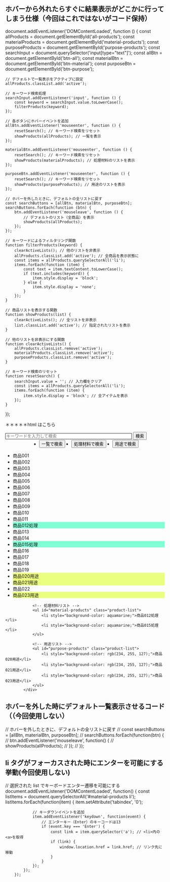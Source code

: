 ## ホバーから外れたらすぐに結果表示がどこかに行ってしまう仕様（今回はこれではないがコード保持）

document.addEventListener('DOMContentLoaded', function () {
const allProducts = document.getElementById('all-products');
const materialProducts = document.getElementById('material-products');
const purposeProducts = document.getElementById('purpose-products');
const searchInput = document.querySelector('input[type="text"]');
const allBtn = document.getElementById('btn-all');
const materialBtn = document.getElementById('btn-material');
const purposeBtn = document.getElementById('btn-purpose');

    // デフォルトで一覧表示をアクティブに設定
    allProducts.classList.add('active');

    // キーワード検索処理
    searchInput.addEventListener('input', function () {
        const keyword = searchInput.value.toLowerCase();
        filterProducts(keyword);
    });

    // 各ボタンにホバーイベントを追加
    allBtn.addEventListener('mouseenter', function () {
        resetSearch(); // キーワード検索をリセット
        showProducts(allProducts); // 一覧を表示
    });

    materialBtn.addEventListener('mouseenter', function () {
        resetSearch(); // キーワード検索をリセット
        showProducts(materialProducts); // 処理材料のリストを表示
    });

    purposeBtn.addEventListener('mouseenter', function () {
        resetSearch(); // キーワード検索をリセット
        showProducts(purposeProducts); // 用途のリストを表示
    });

    // ホバーを外したときに、デフォルトの全リストに戻す
    const searchButtons = [allBtn, materialBtn, purposeBtn];
    searchButtons.forEach(function (btn) {
        btn.addEventListener('mouseleave', function () {
            // デフォルトのリスト（全商品）を表示
            showProducts(allProducts);
        });
    });

    // キーワードによるフィルタリング関数
    function filterProducts(keyword) {
        clearActiveLists(); // 他のリストを非表示
        allProducts.classList.add('active'); // 全商品を表示状態に
        const items = allProducts.querySelectorAll('li');
        items.forEach(function (item) {
            const text = item.textContent.toLowerCase();
            if (text.includes(keyword)) {
                item.style.display = 'block';
            } else {
                item.style.display = 'none';
            }
        });
    }

    // 商品リストを表示する関数
    function showProducts(list) {
        clearActiveLists(); // 全リストを非表示
        list.classList.add('active'); // 指定されたリストを表示
    }

    // 他のリストを非表示にする関数
    function clearActiveLists() {
        allProducts.classList.remove('active');
        materialProducts.classList.remove('active');
        purposeProducts.classList.remove('active');
    }

    // キーワード検索のリセット
    function resetSearch() {
        searchInput.value = ''; // 入力欄をクリア
        const items = allProducts.querySelectorAll('li');
        items.forEach(function (item) {
            item.style.display = 'block'; // 全アイテムを表示
        });
    }

});

＊＊＊＊＊html はこちら

<div>
                    <!-- 検索用の入力フィールド -->
                    <input type="text" id="search-input" style="border: 1px solid #232323; width: 400px;" placeholder="キーワードを入力して検索">
                    <button class="btn btn-outline-success" type="button" id="button-addon2"><i class="fas fa-search"></i> 検索</button>
                </div>
            </div>
            <div>
                <ul style="display: flex; flex-direction: row; width: 80%; align-content: center; justify-content: center; gap: 20px; margin: 0 auto;">
                    <li><button class="btn btn-outline-success" type="button" id="btn-all"><i class="fas fa-search"></i> 一覧で検索</button></li>
                    <li><button class="btn btn-outline-success" type="button" id="btn-material"><i class="fas fa-search"></i> 処理材料で検索</button></li>
                    <li><button class="btn btn-outline-success" type="button" id="btn-purpose"><i class="fas fa-search"></i>用途で検索</button></li>
                </ul>
            </div>
            <!-- 商品リスト -->
            <div id="product-display">
                <!-- 初期状態で全ての商品を表示 -->
                <ul id="all-products" class="product-list active">
                    <li>商品001</li>
                    <li>商品002</li>
                    <li>商品003</li>
                    <li>商品004</li>
                    <li>商品005</li>
                    <li>商品006</li>
                    <li>商品007</li>
                    <li>商品008</li>
                    <li>商品009</li>
                    <li>商品010</li>
                    <li>商品011</li>
                    <li style="background-color: aquamarine;">商品012処理</li>
                    <li>商品013</li>
                    <li>商品014</li>
                    <li style="background-color: aquamarine;">商品015処理</li>
                    <li>商品016</li>
                    <li>商品017</li>
                    <li>商品018</li>
                    <li>商品019</li>
                    <li style="background-color: rgb(234, 255, 127);">商品020用途</li>
                    <li style="background-color: rgb(234, 255, 127);">商品021用途</li>
                    <li>商品022</li>
                    <li style="background-color: rgb(234, 255, 127);">商品023用途</li>
                </ul>
        
                <!-- 処理材料リスト -->
                <ul id="material-products" class="product-list">
                    <li style="background-color: aquamarine;">商品012処理</li>
                    <li style="background-color: aquamarine;">商品015処理</li>
                </ul>
        
                <!-- 用途リスト -->
                <ul id="purpose-products" class="product-list">
                    <li style="background-color: rgb(234, 255, 127);">商品020用途</li>
                    <li style="background-color: rgb(234, 255, 127);">商品021用途</li>
                    <li style="background-color: rgb(234, 255, 127);">商品023用途</li>
                </ul>
            </div>

## ホバーを外した時にデフォルト一覧表示させるコード（（今回使用しない）

// ホバーを外したときに、デフォルトの全リストに戻す
// const searchButtons = [allBtn, materialBtn, purposeBtn];
// searchButtons.forEach(function(btn) {
// btn.addEventListener('mouseleave', function() {
// showProducts(allProducts);
// });
// });

## li タグがフォーカスされた時にエンターを可能にする挙動(今回使用しない)

// 選択された list でキーボードエンター遷移を可能にする
document.addEventListener('DOMContentLoaded', function() {
const listItems = document.querySelectorAll('#material-products li');
listItems.forEach(function(item) {
item.setAttribute('tabindex', '0');

                // キーダウンイベントを追加
                item.addEventListener('keydown', function(event) {
                    // エンターキー（Enter）のキーコードは13
                    if (event.key === 'Enter') {
                        const link = item.querySelector('a'); // <li>内の<a>を取得
                        if (link) {
                            window.location.href = link.href; // リンク先に移動
                        }
                    }
                });
            });
        });
